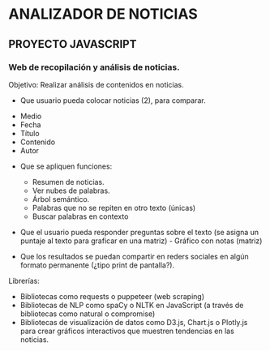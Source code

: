 # ANALIZADOR DE NOTICIAS

## PROYECTO JAVASCRIPT
### Web de recopilación y análisis de noticias.

Objetivo: Realizar análisis de contenidos en noticias.

- Que usuario pueda colocar noticias (2), para comparar.

* Medio
* Fecha
* Título
* Contenido
* Autor

- Que se apliquen funciones:

  - Resumen de noticias.
  - Ver nubes de palabras.
  - Árbol semántico.
  - Palabras que no se repiten en otro texto (únicas)
  - Buscar palabras en contexto

- Que el usuario pueda responder preguntas sobre el texto (se asigna un puntaje al texto para graficar en una matriz) - Gráfico con notas (matriz)

- Que los resultados se puedan compartir en reders sociales en algún formato permanente (¿tipo print de pantalla?).

Librerías:

- Bibliotecas como requests o puppeteer (web scraping)
- Bibliotecas de NLP como spaCy o NLTK en JavaScript (a través de bibliotecas como natural o compromise)
- Bibliotecas de visualización de datos como D3.js, Chart.js o Plotly.js para crear gráficos interactivos que muestren tendencias en las noticias.
